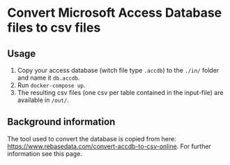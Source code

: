 # Convert Microsoft Access Database files to csv files

## Usage

1. Copy your access database (witch file type `.accdb`) to the `./in/` folder and name it `db.accdb`.
2. Run `docker-compose up`.
3. The resulting csv files (one csv per table contained in the input-file) are available in `/out/`.

## Background information

The tool used to convert the database is copied from here: <https://www.rebasedata.com/convert-accdb-to-csv-online>.
For further information see this page.
